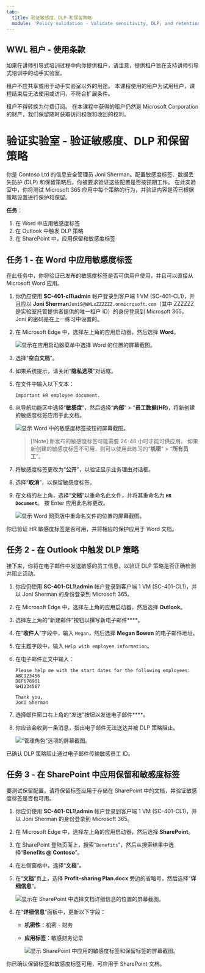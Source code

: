 ```yaml
---
lab:
  title: 验证敏感度、DLP 和保留策略
  module: 'Policy validation - Validate sensitivity, DLP, and retention policies'
---
```


## WWL 租户 - 使用条款

如果在讲师引导式培训过程中向你提供租户，请注意，提供租户旨在支持讲师引导式培训中的动手实验室。

租户不应共享或用于动手实验室以外的用途。 本课程使用的租户为试用租户，课程结束后无法使用或访问，不符合扩展条件。

租户不得转换为付费订阅。 在本课程中获得的租户仍然是 Microsoft Corporation 的财产，我们保留随时获取访问权限和收回的权利。

# 验证实验室 - 验证敏感度、DLP 和保留策略

你是 Contoso Ltd 的信息安全管理员 Joni Sherman。配置敏感度标签、数据丢失防护 (DLP) 和保留策略后，你被要求验证这些配置是否按预期工作。 在此实验室中，你将测试 Microsoft 365 应用中每个策略的行为，并验证内容是否已根据策略设置进行保护和保留。

**任务**：

1. 在 Word 中应用敏感度标签
1. 在 Outlook 中触发 DLP 策略
1. 在 SharePoint 中，应用保留和敏感度标签

## 任务 1 - 在 Word 中应用敏感度标签

在此任务中，你将验证已发布的敏感度标签是否可供用户使用，并且可以直接从 Microsoft Word 应用。

1. 你仍应使用 **SC-401-cl1\admin** 帐户登录到客户端 1 VM (SC-401-CL1)，并且应以 **Joni Sherman**`JoniS@WWLxZZZZZZ.onmicrosoft.com`（其中 ZZZZZZ 是实验室托管提供者提供的唯一租户 ID）的身份登录到 Microsoft 365。 Joni 的密码是在上一练习中设置的。

1. 在 Microsoft Edge 中，选择左上角的应用启动器，然后选择 **Word**。

    ![显示在应用启动器菜单中选择 Word 的位置的屏幕截图。](../Media/meatball-menu-word.png)

1. 选择“**空白文档**”。

1. 如果系统提示，请关闭“**隐私选项**”对话框。

1. 在文件中输入以下文本：

   `Important HR employee document.`

1. 从导航功能区中选择“**敏感度**”，然后选择“**内部**” > “**员工数据(HR)**，将新创建的敏感度标签应用于此文档。

    ![显示 Word 中的敏感度标签按钮的屏幕截图。](../Media/word_label.png)

    > [!Note] 新发布的敏感度标签可能需要 24-48 小时才能可供应用。 如果新创建的敏感度标签不可用，则可以使用此练习的“**机密**” > “**所有员工**”。

1. 将敏感度标签更改为“**公开**”，以验证显示业务理由对话框。

1. 选择“**取消**”，以保留敏感度标签。

1. 在文档的左上角，选择“**文档**”以重命名此文件，并将其重命名为 **`HR Document`**。 按 Enter 应用此名称更改。

    ![显示 Word 网页版中重命名文件的位置的屏幕截图。](../Media/rename-web-word-file.png)

你已验证 HR 敏感度标签是否可用，并将相应的保护应用于 Word 文档。

## 任务 2 - 在 Outlook 中触发 DLP 策略

接下来，你将在电子邮件中发送敏感的员工信息，以验证 DLP 策略是否正确检测并阻止活动。

1. 你应仍使用 **SC-401-CL1\admin** 帐户登录到客户端 1 VM (SC-401-CL1)，并以 Joni Sherman 的身份登录到 Microsoft 365。

1. 在 Microsoft Edge 中，选择左上角的应用启动器，然后选择 **Outlook**。

1. 选择左上角的“新建邮件”按钮以撰写新电子邮件****。

1. 在“**收件人**”字段中，输入 `Megan`，然后选择 **Megan Bowen** 的电子邮件地址。

1. 在主题字段中，输入 `Help with employee information`。

1. 在电子邮件正文中输入：

   ``` text
   Please help me with the start dates for the following employees:
   ABC123456
   DEF678901
   GHI234567

   Thank you, 
   Joni Sherman
   ```

1. 选择邮件窗口右上角的“发送”按钮以发送电子邮件****。

1. 你应该会收到一条消息，指出电子邮件无法送达并被 DLP 策略阻止。

   ![“管理角色”选项的屏幕截图。](../Media/dlp-email-blocked.png)

已确认 DLP 策略阻止通过电子邮件传输敏感员工 ID。

## 任务 3 - 在 SharePoint 中应用保留和敏感度标签

要测试保留配置，请将保留标签应用于存储在 SharePoint 中的文档，并验证敏感度标签是否也可用。

1. 你应仍使用 **SC-401-CL1\admin** 帐户登录到客户端 1 VM (SC-401-CL1)，并以 Joni Sherman 的身份登录到 Microsoft 365。

1. 在 Microsoft Edge 中，选择左上角的应用启动器，然后选择 **SharePoint**。

1. 在 SharePoint 登陆页面上，搜索“`Benefits`”，然后从搜索结果中选择“**Benefits @ Contoso**”。

1. 在左侧窗格中，选择“**文档**”。

1. 在“**文档**”页上，选择 **Profit-sharing Plan.docx** 旁边的省略号，然后选择“**详细信息**”。

   ![显示在 SharePoint 中选择文档详细信息的位置的屏幕截图。](../Media/sharepoint-details.png)

1. 在“**详细信息**”面板中，更新以下字段：
   - **机密性**：机密 - 财务
   - **应用标签**：敏感财务记录

     ![显示 SharePoint 中应用的敏感度标签和保留标签的屏幕截图。](../Media/sharepoint-choose-labels.png)

你已确认保留标签和敏感度标签可用，可应用于 SharePoint 文档。
